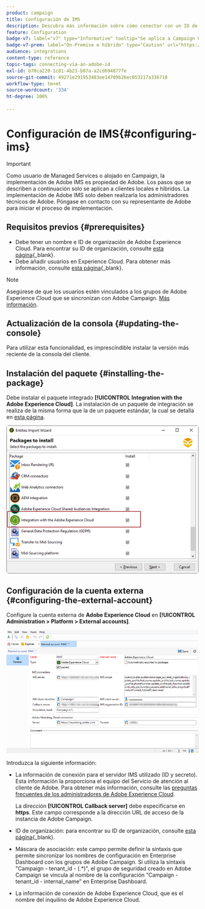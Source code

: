 ```yaml
---
product: campaign
title: Configuración de IMS
description: Descubra más información sobre cómo conectar con un ID de Adobe
feature: Configuration
badge-v7: label="v7" type="Informative" tooltip="Se aplica a Campaign Classic v7"
badge-v7-prem: label="On-Premise e híbrido" type="Caution" url="https://experienceleague.adobe.com/docs/campaign-classic/using/installing-campaign-classic/architecture-and-hosting-models/hosting-models-lp/hosting-models.html?lang=es" tooltip="Se aplica solo a implementaciones On-premise e híbridas"
audience: integrations
content-type: reference
topic-tags: connecting-via-an-adobe-id
exl-id: b70ca220-1c81-4b23-b07a-a2cd694877fe
source-git-commit: 49271e291953483ee14709b26ec053217a336718
workflow-type: tm+mt
source-wordcount: '334'
ht-degree: 100%

---
```


# Configuración de IMS{#configuring-ims}

>[!IMPORTANT]
>
>Como usuario de Managed Services o alojado en Campaign, la implementación de Adobe IMS es propiedad de Adobe. Los pasos que se describen a continuación solo se aplican a clientes locales e híbridos.
> La implementación de Adobe IMS solo deben realizarla los administradores técnicos de Adobe. Póngase en contacto con su representante de Adobe para iniciar el proceso de implementación.

## Requisitos previos {#prerequisites}

* Debe tener un nombre e ID de organización de Adobe Experience Cloud. Para encontrar su ID de organización, consulte [esta página](https://experienceleague.adobe.com/docs/core-services/interface/administration/organizations.html?lang=es){_blank}.
* Debe añadir usuarios en Experience Cloud. Para obtener más información, consulte [esta página](https://experienceleague.adobe.com/docs/core-services/interface/administration/admin-getting-started.html?lang=es){_blank}.

>[!NOTE]
>
>Asegúrese de que los usuarios estén vinculados a los grupos de Adobe Experience Cloud que se sincronizan con Adobe Campaign. [Más información](#configuring-the-external-account).

## Actualización de la consola {#updating-the-console}

Para utilizar esta funcionalidad, es imprescindible instalar la versión más reciente de la consola del cliente.

## Instalación del paquete {#installing-the-package}

Debe instalar el paquete integrado **[!UICONTROL Integration with the Adobe Experience Cloud]**. La instalación de un paquete de integración se realiza de la misma forma que la de un paquete estándar, la cual se detalla en [esta página](../../installation/using/installing-campaign-standard-packages.md).

![](assets/ims_6.png)

## Configuración de la cuenta externa {#configuring-the-external-account}

Configure la cuenta externa de **Adobe Experience Cloud** en **[!UICONTROL Administration > Platform > External accounts]**.

![](assets/ims_5.png)

Introduzca la siguiente información:

* La información de conexión para el servidor IMS utilizado (ID y secreto). Esta información la proporciona el equipo del Servicio de atención al cliente de Adobe. Para obtener más información, consulte las [preguntas frecuentes de los administradores de Adobe Experience Cloud](https://experienceleague.adobe.com/docs/core-services/interface/manage-users-and-products/faq.html?lang=es).

  La dirección **[!UICONTROL Callback server]** debe especificarse en **https**. Este campo corresponde a la dirección URL de acceso de la instancia de Adobe Campaign.

* ID de organización: para encontrar su ID de organización, consulte [esta página](https://experienceleague.adobe.com/docs/core-services/interface/administration/organizations.html?lang=es){_blank}.

* Máscara de asociación: este campo permite definir la sintaxis que permite sincronizar los nombres de configuración en Enterprise Dashboard con los grupos de Adobe Campaign. Si utiliza la sintaxis &quot;Campaign - tenant_id - (.&#42;)&quot;, el grupo de seguridad creado en Adobe Campaign se vincula al nombre de la configuración “Campaign - tenant_id - internal_name” en Enterprise Dashboard.

* La información de conexión de Adobe Experience Cloud, que es el nombre del inquilino de Adobe Experience Cloud.
